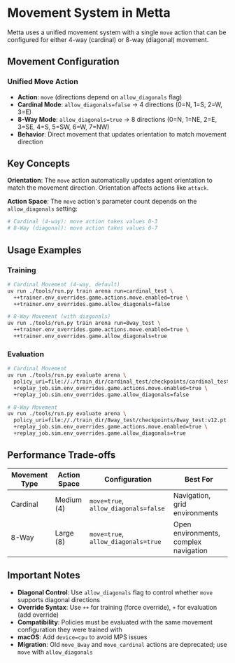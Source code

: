 # Movement System in Metta

Metta uses a unified movement system with a single `move` action that can be configured for either 4-way (cardinal) or
8-way (diagonal) movement.

## Movement Configuration

### Unified Move Action

- **Action**: `move` (directions depend on `allow_diagonals` flag)
- **Cardinal Mode**: `allow_diagonals=false` → 4 directions (0=N, 1=S, 2=W, 3=E)
- **8-Way Mode**: `allow_diagonals=true` → 8 directions (0=N, 1=NE, 2=E, 3=SE, 4=S, 5=SW, 6=W, 7=NW)
- **Behavior**: Direct movement that updates orientation to match movement direction

## Key Concepts

**Orientation**: The `move` action automatically updates agent orientation to match the movement direction. Orientation
affects actions like `attack`.

**Action Space**: The `move` action's parameter count depends on the `allow_diagonals` setting:

```python
# Cardinal (4-way): move action takes values 0-3
# 8-Way (diagonal): move action takes values 0-7
```

## Usage Examples

### Training

```bash
# Cardinal Movement (4-way, default)
uv run ./tools/run.py train arena run=cardinal_test \
  ++trainer.env_overrides.game.actions.move.enabled=true \
  ++trainer.env_overrides.game.allow_diagonals=false

# 8-Way Movement (with diagonals)
uv run ./tools/run.py train arena run=8way_test \
  ++trainer.env_overrides.game.actions.move.enabled=true \
  ++trainer.env_overrides.game.allow_diagonals=true
```

### Evaluation

```bash
# Cardinal Movement
uv run ./tools/run.py evaluate arena \
  policy_uri=file://./train_dir/cardinal_test/checkpoints/cardinal_test:v12.pt \
  +replay_job.sim.env_overrides.game.actions.move.enabled=true \
  +replay_job.sim.env_overrides.game.allow_diagonals=false

# 8-Way Movement
uv run ./tools/run.py evaluate arena \
  policy_uri=file://./train_dir/8way_test/checkpoints/8way_test:v12.pt \
  +replay_job.sim.env_overrides.game.actions.move.enabled=true \
  +replay_job.sim.env_overrides.game.allow_diagonals=true
```

## Performance Trade-offs

| Movement Type | Action Space | Configuration                        | Best For                              |
| ------------- | ------------ | ------------------------------------ | ------------------------------------- |
| Cardinal      | Medium (4)   | `move=true`, `allow_diagonals=false` | Navigation, grid environments         |
| 8-Way         | Large (8)    | `move=true`, `allow_diagonals=true`  | Open environments, complex navigation |

## Important Notes

- **Diagonal Control**: Use `allow_diagonals` flag to control whether `move` supports diagonal directions
- **Override Syntax**: Use `++` for training (force override), `+` for evaluation (add override)
- **Compatibility**: Policies must be evaluated with the same movement configuration they were trained with
- **macOS**: Add `device=cpu` to avoid MPS issues
- **Migration**: Old `move_8way` and `move_cardinal` actions are deprecated; use `move` with `allow_diagonals`
